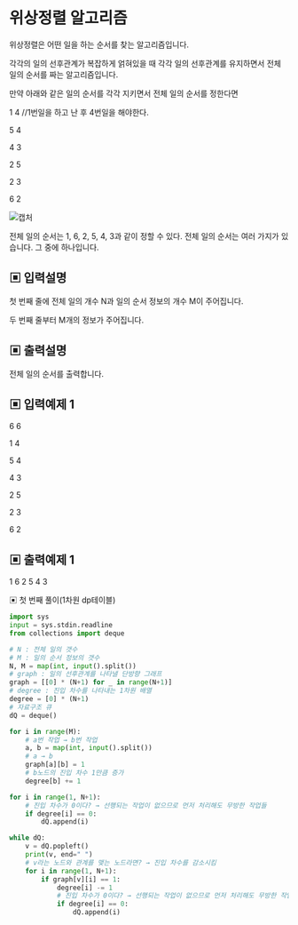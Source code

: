 # 위상정렬 알고리즘

위상정렬은 어떤 일을 하는 순서를 찾는 알고리즘입니다.

각각의 일의 선후관계가 복잡하게 얽혀있을 때 각각 일의 선후관계를 유지하면서 전체 일의 순서를 짜는 알고리즘입니다.

만약 아래와 같은 일의 순서를 각각 지키면서 전체 일의 순서를 정한다면

1 4 //1번일을 하고 난 후 4번일을 해야한다.

5 4

4 3

2 5

2 3

6 2

![캡처](https://github.com/dnwls16071/TIL/assets/106802375/7f5cdbe4-1a95-4c3c-9e27-3210894b030d)

전체 일의 순서는 1, 6, 2, 5, 4, 3과 같이 정할 수 있다. 전체 일의 순서는 여러 가지가 있습니다. 그 중에 하나입니다.

## ▣ 입력설명

첫 번째 줄에 전체 일의 개수 N과 일의 순서 정보의 개수 M이 주어집니다.

두 번째 줄부터 M개의 정보가 주어집니다.

## ▣ 출력설명

전체 일의 순서를 출력합니다.

## ▣ 입력예제 1

6 6

1 4

5 4

4 3

2 5

2 3

6 2

## ▣ 출력예제 1

1 6 2 5 4 3

▣ 첫 번째 풀이(1차원 dp테이블)

```python
import sys
input = sys.stdin.readline
from collections import deque

# N : 전체 일의 갯수
# M : 일의 순서 정보의 갯수
N, M = map(int, input().split())
# graph : 일의 선후관계를 나타낼 단방향 그래프
graph = [[0] * (N+1) for _ in range(N+1)]
# degree : 진입 차수를 나타내는 1차원 배열
degree = [0] * (N+1)
# 자료구조 큐
dQ = deque()

for i in range(M):
    # a번 작업 → b번 작업
    a, b = map(int, input().split())
    # a → b
    graph[a][b] = 1
    # b노드의 진입 차수 1만큼 증가
    degree[b] += 1

for i in range(1, N+1):
    # 진입 차수가 0이다? → 선행되는 작업이 없으므로 먼저 처리해도 무방한 작업들
    if degree[i] == 0:
        dQ.append(i)

while dQ:
    v = dQ.popleft()
    print(v, end=" ")
    # v라는 노드와 관계를 맺는 노드라면? → 진입 차수를 감소시킴
    for i in range(1, N+1):
        if graph[v][i] == 1:
            degree[i] -= 1
            # 진입 차수가 0이다? → 선행되는 작업이 없으므로 먼저 처리해도 무방한 작업들
            if degree[i] == 0:
                dQ.append(i)
```

